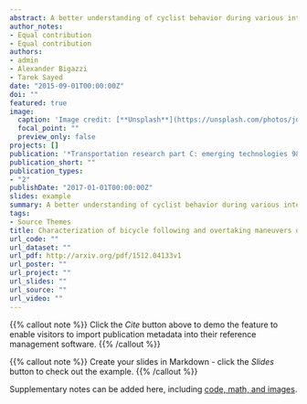```yaml
---
abstract: A better understanding of cyclist behavior during various interactions is needed to enhance bicycle microsimulation models. This study aims to characterize cyclist maneuvers in following and overtaking interactions using multivariate finite mixture model-based clustering. Several variables that potentially affect cyclist state and future decisions are extracted from video data using computer vision techniques, including the longitudinal distance, lateral distance and speed difference between interacting cyclists. Observations of cyclists in following interactions are clustered into constrained and unconstrained states. Observations of overtaking cyclists are clustered into initiation, merging and post-overtaking states. Multivariate distributions within each cluster are examined, along with state transitions for each type of interaction. These characterizations are a key step toward development of agent-based bicycle traffic microsimulation models, which can be used to enhance bicycle facility planning and design, safety modeling, and energy modeling.
author_notes:
- Equal contribution
- Equal contribution
authors:
- admin
- Alexander Bigazzi
- Tarek Sayed
date: "2015-09-01T00:00:00Z"
doi: ""
featured: true
image:
  caption: 'Image credit: [**Unsplash**](https://unsplash.com/photos/jdD8gXaTZsc)'
  focal_point: ""
  preview_only: false
projects: []
publication: '*Transportation research part C: emerging technologies 98 (2019): 139-151'
publication_short: ""
publication_types:
- "2"
publishDate: "2017-01-01T00:00:00Z"
slides: example
summary: A better understanding of cyclist behavior during various interactions is needed to enhance bicycle microsimulation models. This study aims to characterize cyclist maneuvers in following and overtaking interactions using multivariate finite mixture model-based clustering. Several variables that potentially affect cyclist state and future decisions are extracted from video data using computer vision techniques, including the longitudinal distance, lateral distance and speed difference between interacting cyclists. Observations of cyclists in following interactions are clustered into constrained and unconstrained states. Observations of overtaking cyclists are clustered into initiation, merging and post-overtaking states. Multivariate distributions within each cluster are examined, along with state transitions for each type of interaction. These characterizations are a key step toward development of agent-based bicycle traffic microsimulation models, which can be used to enhance bicycle facility planning and design, safety modeling, and energy modeling.
tags:
- Source Themes
title: Characterization of bicycle following and overtaking maneuvers on cycling paths
url_code: ""
url_dataset: ""
url_pdf: http://arxiv.org/pdf/1512.04133v1
url_poster: ""
url_project: ""
url_slides: ""
url_source: ""
url_video: ""
---
```


{{% callout note %}}
Click the *Cite* button above to demo the feature to enable visitors to import publication metadata into their reference management software.
{{% /callout %}}

{{% callout note %}}
Create your slides in Markdown - click the *Slides* button to check out the example.
{{% /callout %}}

Supplementary notes can be added here, including [code, math, and images](https://wowchemy.com/docs/writing-markdown-latex/).
